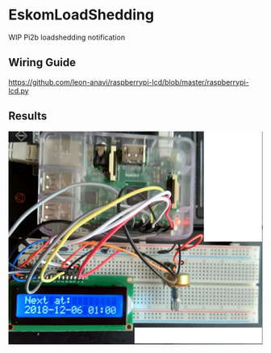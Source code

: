 # EskomLoadShedding

WIP Pi2b loadshedding notification

## Wiring Guide
https://github.com/leon-anavi/raspberrypi-lcd/blob/master/raspberrypi-lcd.py

## Results
![alt text](https://raw.githubusercontent.com/rokaN8/eskomloadshedding/master/images/result.jpeg)

